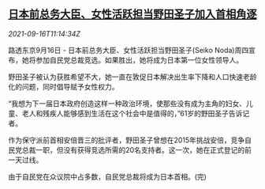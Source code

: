 <!--1631791863000-->
[日本前总务大臣、女性活跃担当野田圣子加入首相角逐](https://cn.reuters.com/article/japan-ldp-election-noda-0916-idCNKBS2GC11Y)
------

<div><i>2021-09-16T11:14:34Z</i></div><p>路透东京9月16日 - 日本前总务大臣、女性活跃担当野田圣子(Seiko Noda)周四宣布，她将参加自民党总裁竞选。如果胜出，她将成为日本第一位女性领导人。</p><p>野田圣子被认为获胜希望不大，她一直在敦促日本解决出生率下降和人口快速老龄化的问题，同时倡导赋予女性权力。</p><p>“我想为下一届日本政府创造这样一种政治环境，使那些没有成为主角的妇女、儿童、老人和残疾人能够感到生活在这个社会中是值得的，”61岁的野田圣子告诉记者。</p><p>作为保守派前首相安倍晋三的批评者，野田圣子曾想在2015年挑战安倍，竞争自民党总裁一职，但没有获得竞选所需的20名支持者。这一次，她在正式登记的前一天过线。</p><p>由于自民党在众议院中占多数，自民党总裁将成为日本首相。(完)</p>

